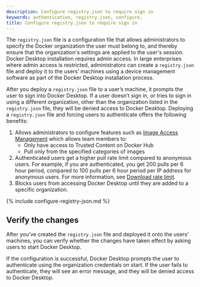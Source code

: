```yaml
---
description: Configure registry.json to require sign in
keywords: authentication, registry.json, configure,
title: Configure registry.json to require sign in
---
```


The `registry.json` file is a configuration file that allows administrators to
specify the Docker organization the user must belong to, and thereby ensure
that the organization's settings are applied to the user's session. Docker
Desktop installation requires admin access. In large enterprises where admin
access is restricted, administrators can create a `registry.json` file and
deploy it to the users’ machines using a device management software as part of
the Docker Desktop installation process.

After you deploy a `registry.json` file to a user’s machine, it prompts the user to sign into Docker Desktop. If a user doesn’t sign in, or tries to sign in using a different organization, other than the organization listed in the `registry.json` file, they will be denied access to Docker Desktop.
Deploying a `registry.json` file and forcing users to authenticate offers the following benefits:

1. Allows administrators to configure features such as [Image Access Management](image-access-management.md) which allows team members to:
    - Only have access to Trusted Content on Docker Hub
    - Pull only from the specified categories of images
2. Authenticated users get a higher pull rate limit compared to anonymous users. For example, if you are authenticated, you get 200 pulls per 6 hour period, compared to 100 pulls per 6 hour period per IP address for anonymous users. For more information, see [Download rate limit](download-rate-limit.md).
3. Blocks users from accessing Docker Desktop until they are added to a specific organization.

{% include configure-registry-json.md %}

## Verify the changes

After you’ve created the `registry.json` file and deployed it onto the users’ machines, you can verify whether the changes have taken effect by asking users to start Docker Desktop.

If the configuration is successful, Docker Desktop prompts the user to authenticate using the organization credentials on start. If the user fails to authenticate, they will see an error message, and they will be denied access to Docker Desktop.
